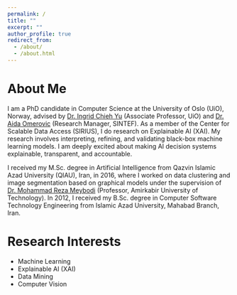 ```yaml
---
permalink: /
title: ""
excerpt: ""
author_profile: true
redirect_from: 
  - /about/
  - /about.html
---
```

About Me
=====
I am a PhD candidate in Computer Science at the University of Oslo (UiO), Norway, advised by [Dr. Ingrid Chieh Yu](https://www.mn.uio.no/ifi/english/people/aca/ingridcy/) (Associate Professor, UiO) and [Dr. Aida Omerovic](https://www.sintef.no/en/all-employees/employee/aida.omerovic/) (Research Manager, SINTEF). As a member of the Center for Scalable Data Access (SIRIUS), I do research on Explainable AI (XAI). My research involves interpreting, refining, and validating black-box machine learning models. I am deeply excited about making AI decision systems explainable, transparent, and accountable. 

I received my M.Sc. degree in Artificial Intelligence from Qazvin Islamic Azad University (QIAU), Iran, in 2016, where I worked on data clustering and image segmentation based on graphical models under the supervision of [Dr. Mohammad Reza Meybodi](http://ceit.aut.ac.ir/~meybodi/) (Professor, Amirkabir University of Technology). In 2012, I received my B.Sc. degree in Computer Software Technology Engineering from Islamic Azad University, Mahabad Branch, Iran.  

Research Interests
=====
- Machine Learning
- Explainable AI (XAI)
- Data Mining
- Computer Vision


